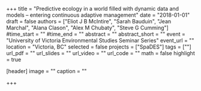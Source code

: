 +++
title = "Predictive ecology in a world filled with dynamic data and models – entering continuous adaptive management"
date = "2018-01-01"
draft = false
authors = ["Eliot J B McIntire", "Sarah Bauduin", "Jean Marchal", "Alana Clason", "Alex M Chubaty", "Steve G Cumming"]
#time_start = ""
#time_end = ""
abstract = ""
abstract_short = ""
event = "University of Victoria Environmental Studies Seminar Series"
event_url = ""
location = "Victoria, BC"
selected = false
projects = ["SpaDES"]
tags = [""]
url_pdf = ""
url_slides = ""
url_video = ""
url_code = ""
math = false
highlight = true

[header]
image = ""
caption = ""

+++
